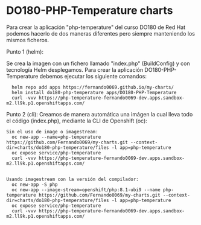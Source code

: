 # DO180-PHP-Temperature charts

Para crear la aplicación "php-temperature" del curso DO180 de Red Hat podemos hacerlo de dos maneras diferentes pero siempre manteniendo los mismos ficheros.

Punto 1 (helm):

Se crea la imagen con un fichero llamado "index.php" (BuildConfig) y con tecnología Helm desplegamos.
Para crear la aplicación DO180-PHP-Temperature debemos ejecutar los siguiente comandos:
```
  helm repo add apps https://fernando0069.github.io/my-charts/
  helm install do180-php-temperature apps/DO180-PHP-Temperature
  curl -vvv https://php-temperature-fernando0069-dev.apps.sandbox-m2.ll9k.p1.openshiftapps.com/
```

Punto 2 (cli):
  Creamos de manera automática una imágen la cual lleva todo el código (index.php), mediante la CLI de Openshift (oc):
```
Sin el uso de image o imagestream:
  oc new-app --name=php-temperature https://github.com/Fernando0069/my-charts.git --context-dir=charts/do180-php-temperature/files -l app=php-temperature
  oc expose service/php-temperature
  curl -vvv https://php-temperature-fernando0069-dev.apps.sandbox-m2.ll9k.p1.openshiftapps.com/


Usando imagestream con la versión del compilador:
  oc new-app -S php
  oc new-app --image-stream=openshift/php:8.1-ubi9 --name php-temperature https://github.com/Fernando0069/my-charts.git --context-dir=charts/do180-php-temperature/files -l app=php-temperature
  oc expose service/php-temperature
  curl -vvv https://php-temperature-fernando0069-dev.apps.sandbox-m2.ll9k.p1.openshiftapps.com/
```
